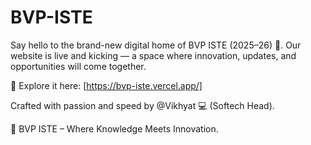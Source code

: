 # BVP-ISTE

Say hello to the brand-new digital home of BVP ISTE (2025–26) 🚀.
Our website is live and kicking — a space where innovation, updates, and opportunities will come together.

🔗 Explore it here: [https://bvp-iste.vercel.app/]

Crafted with passion and speed by @Vikhyat 💻 (Softech Head).

💙 BVP ISTE – Where Knowledge Meets Innovation.
